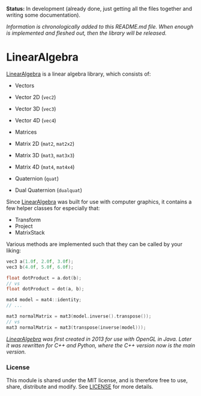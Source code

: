 
**Status:** In development (already done, just getting all the files together and writing some documentation).

*Information is chronologically added to this README.md file. When enough is implemented
and fleshed out, then the library will be released.*


# LinearAlgebra

[LinearAlgebra][LinearAlgebra] is a linear algebra library, which consists of:

- Vectors
 - Vector 2D (`vec2`)
 - Vector 3D (`vec3`)
 - Vector 4D (`vec4`)

- Matrices
 - Matrix 2D (`mat2`, `mat2x2`)
 - Matrix 3D (`mat3`, `mat3x3`)
 - Matrix 4D (`mat4`, `mat4x4`)

- Quaternion (`quat`)
- Dual Quaternion (`dualquat`)


Since [LinearAlgebra][LinearAlgebra] was built for use with computer graphics, it contains
a few helper classes for especially that:

- Transform
- Project
- MatrixStack


Various methods are implemented such that they can be called by your liking:

```cpp
vec3 a(1.0f, 2.0f, 3.0f);
vec3 b(4.0f, 5.0f, 6.0f);

float dotProduct = a.dot(b);
// vs
float dotProduct = dot(a, b);
```

```cpp
mat4 model = mat4::identity;
// ...

mat3 normalMatrix = mat3(model.inverse().transpose());
// vs
mat3 normalMatrix = mat3(transpose(inverse(model)));
```


*[LinearAlgebra][LinearAlgebra] was first created in 2013 for use with OpenGL in Java. Later
it was rewritten for C++ and Python, where the C++ version now is the main version.*


### License

This module is shared under the MIT license, and is therefore free to use, share, distribute and modify.
See [LICENSE][LinearAlgebraLicense] for more details.


[LinearAlgebra]: https://github.com/MrVallentin/LinearAlgebra

[LinearAlgebraIssueTracker]: https://github.com/MrVallentin/LinearAlgebra/issues
[LinearAlgebraLicense]: https://github.com/MrVallentin/LinearAlgebra/blob/master/LICENSE

[LinearAlgebraWiki]: https://en.wikipedia.org/wiki/Linear_algebra
[LinearMapWiki]: https://en.wikipedia.org/wiki/Linear_map

[LinearInterpolationWiki]: https://en.wikipedia.org/wiki/Linear_interpolation

[GLSL]: https://www.opengl.org/documentation/glsl/

